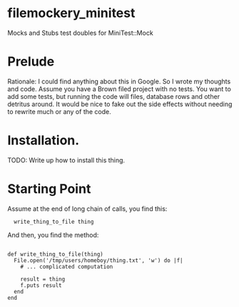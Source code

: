 # filemockery_minitest
Mocks and Stubs test doubles for MiniTest::Mock

# Prelude
Rationale: I could find anything about this in Google. So I wrote my thoughts and code.
Assume you have a Brown filed project with no tests. You want to add some tests, but running the code will files, database rows and other detritus around. It would be nice to fake out the side effects without needing to rewrite much or any of the code.

# Installation.
TODO: Write up how to install this thing.

# Starting Point
Assume at the end of long chain of calls, you find this:
```
  write_thing_to_file thing
```
And then, you find the method:
```

def write_thing_to_file(thing)
  File.open('/tmp/users/homeboy/thing.txt', 'w') do |f|
    # ... complicated computation

    result = thing
    f.puts result
  end
end
```
